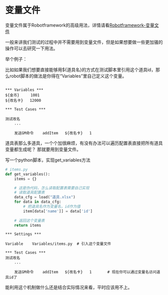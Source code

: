 
# 变量文件

变量文件属于Robotframework的高级用法，详情请看[Robotframework-变量文件](https://robotframework-userguide-cn.readthedocs.io/zh_CN/latest/CreatingTestData/ResourceAndVariableFiles.html#variable-files)

一般来讲我们测试的过程中并不需要用到变量文件，但是如果想要做一些更加骚的操作可以去研究一下用法。

举个例子：

比如如果我们想要直接能够用${道具名}的方式在测试脚本里引用这个道具id，那么robot脚本的做法是你得在“Variables”里自己定义这个变量。

```robot

*** Variables ***
${金币}     1001
${改名卡}   12000

*** Test Cases ***

测试改名
    ...

    发送GM命令    addItem   ${改名卡}   1

```

道具表那么多道具，一个个加很麻烦，有没有办法可以遍历配置表直接把所有道具变量都生成呢？
那就要用到变量文件。

写一个python脚本，实现get_variables方法
```python
# items.py
def get_variables():
    items = {}

    # 这是伪代码，怎么读取配置表需要自己实现
    # 读取道具配置表
    data_cfg = load("道具.xlsx")
    for data in data_cfg:
        # 把道具名作为变量名，id作为值
        item[data['name']] = data['id']
    
    # 返回这个变量表
    return items

```

```robot
*** Settings ***

Variable    Variables/items.py  # 引入这个变量文件

*** Test Cases ***
测试改名
    ...

    发送GM命令    addItem   ${改名卡}   1       # 现在你可以通过变量名访问道具id了
```

能利用这个机制做什么还是结合实际情况来看，平时应该用不上。
